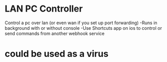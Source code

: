 # LAN PC Controller
 Control a pc over lan (or even wan if you set up port forwarding)
 -Runs in background with or without console
 -Use Shortcuts app on ios to control or send commands from another webhook service
 
 
 
 
 # could be used as a virus
